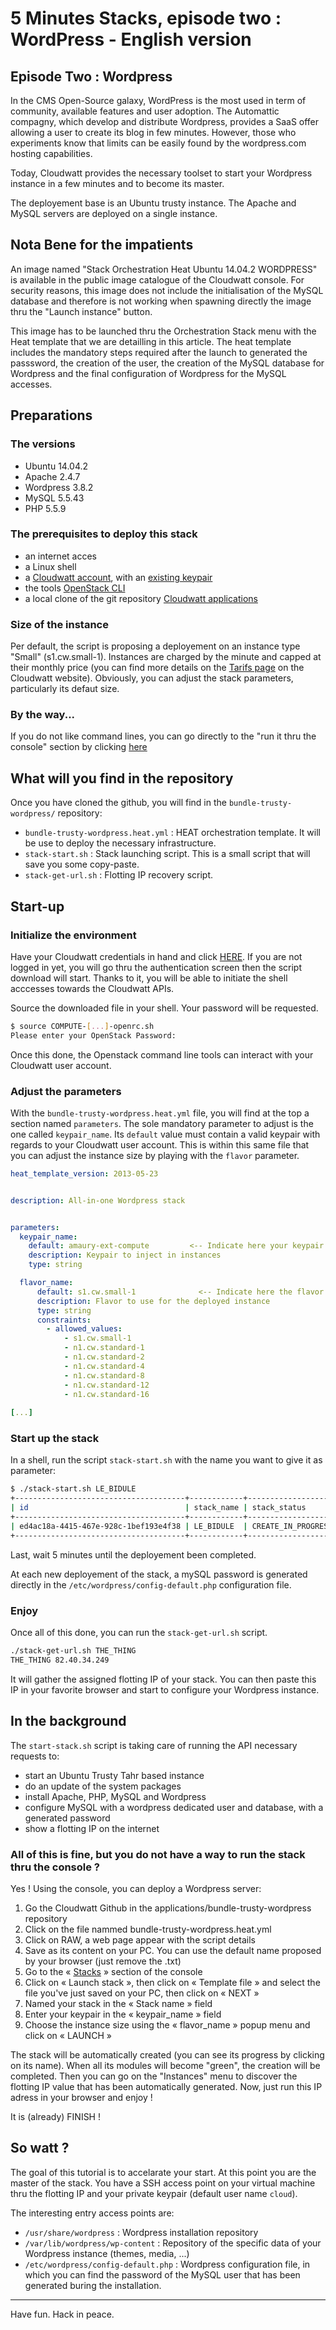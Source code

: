 # 5 Minutes Stacks, episode two : WordPress - English version

## Episode Two : Wordpress

In the CMS Open-Source galaxy, WordPress is the most used in term of community, available features and user adoption.
The Automattic compagny, which develop and distribute Wordpress, provides a SaaS offer allowing a user to create its blog in few minutes. However, those who experiments know that limits can be easily found by the wordpress.com hosting capabilities.

Today, Cloudwatt provides the necessary toolset to start your Wordpress instance in a few minutes and to become its master.

The deployement base is an Ubuntu trusty instance. The Apache and MySQL servers are deployed on a single instance.

## Nota Bene for the impatients

An image named "Stack Orchestration Heat Ubuntu 14.04.2 WORDPRESS" is available in the public image catalogue of the Cloudwatt console. For security reasons, this image does not include the initialisation of the MySQL database and therefore is not working when spawning directly the image thru the "Launch instance" button.

This image has to be launched thru the Orchestration Stack menu with the Heat template that we are detailling in this article. The heat template includes the mandatory steps required after the launch to generated the passsword, the creation of the user, the creation of the MySQL database for Wordpress and the final configuration of Wordpress for the MySQL accesses.


## Preparations

### The versions

* Ubuntu 14.04.2
* Apache 2.4.7
* Wordpress 3.8.2
* MySQL 5.5.43
* PHP 5.5.9

### The prerequisites to deploy this stack

* an internet acces
* a Linux shell
* a [Cloudwatt account](https://www.cloudwatt.com/cockpit/#/create-contact), with an [existing keypair](https://console.cloudwatt.com/project/access_and_security/?tab=access_security_tabs__keypairs_tab)
* the tools [OpenStack CLI](http://docs.openstack.org/cli-reference/content/install_clients.html)
* a local clone of the git repository [Cloudwatt applications](https://github.com/cloudwatt/applications)

### Size of the instance

Per default, the script is proposing a deployement on an instance type "Small" (s1.cw.small-1).  Instances are charged by the minute and capped at their monthly price (you can find more details on the [Tarifs page](https://www.cloudwatt.com/fr/produits/tarifs.html) on the Cloudwatt website). Obviously, you can adjust the stack parameters, particularly its defaut size.

### By the way...

If you do not like command lines, you can go directly to the "run it thru the console" section by clicking [here](#console) 

## What will you find in the repository

Once you have cloned the github, you will find in the  `bundle-trusty-wordpress/` repository:

* `bundle-trusty-wordpress.heat.yml` : HEAT orchestration template. It will be use to deploy the necessary infrastructure.
* `stack-start.sh` : Stack launching script. This is a small script that will save you some copy-paste.
* `stack-get-url.sh` : Flotting IP recovery script.

## Start-up

### Initialize the environment

Have your Cloudwatt credentials in hand and click [HERE](https://console.cloudwatt.com/project/access_and_security/api_access/openrc/). 
If you are not logged in yet, you will go thru the authentication screen then the script download will start. Thanks to it, you will be able to initiate the shell acccesses towards the Cloudwatt APIs.

Source the downloaded file in your shell. Your password will be requested. 

~~~ bash
$ source COMPUTE-[...]-openrc.sh
Please enter your OpenStack Password:

~~~ 

Once this done, the Openstack command line tools can interact with your Cloudwatt user account.

### Adjust the parameters

With the `bundle-trusty-wordpress.heat.yml` file, you will find at the top a section named `parameters`. The sole mandatory parameter to adjust is the one called `keypair_name`. Its `default` value must contain a valid keypair with regards to your Cloudwatt user account. This is within this same file that you can adjust the instance size by playing with the `flavor` parameter.

~~~ yaml
heat_template_version: 2013-05-23


description: All-in-one Wordpress stack


parameters:
  keypair_name:
    default: amaury-ext-compute         <-- Indicate here your keypair
    description: Keypair to inject in instances
    type: string

  flavor_name:
      default: s1.cw.small-1              <-- Indicate here the flavor size
      description: Flavor to use for the deployed instance
      type: string
      constraints:
        - allowed_values:
            - s1.cw.small-1
            - n1.cw.standard-1
            - n1.cw.standard-2
            - n1.cw.standard-4
            - n1.cw.standard-8
            - n1.cw.standard-12
            - n1.cw.standard-16
            
[...]
~~~ 

### Start up the stack

In a shell, run the script `stack-start.sh` with the name you want to give it as parameter:

~~~ bash
$ ./stack-start.sh LE_BIDULE
+--------------------------------------+------------+--------------------+----------------------+
| id                                   | stack_name | stack_status       | creation_time        |
+--------------------------------------+------------+--------------------+----------------------+
| ed4ac18a-4415-467e-928c-1bef193e4f38 | LE_BIDULE  | CREATE_IN_PROGRESS | 2015-04-21T08:29:45Z |
+--------------------------------------+------------+--------------------+----------------------+
~~~ 

Last, wait 5 minutes until the deployement been completed.

At each new deployement of the stack, a mySQL password is generated directly in the `/etc/wordpress/config-default.php` configuration file.

### Enjoy

Once all of this done, you can run the `stack-get-url.sh` script. 

~~~ bash
./stack-get-url.sh THE_THING
THE_THING 82.40.34.249
~~~ 

It will gather the assigned flotting IP of your stack. You can then paste this IP in your favorite browser and start to configure your Wordpress instance.

## In the background

The  `start-stack.sh` script is taking care of running the API necessary requests to: 

* start an Ubuntu Trusty Tahr based instance
* do an update of the system packages
* install Apache, PHP, MySQL and Wordpress
* configure MySQL with a wordpress dedicated user and database, with a generated password
* show a flotting IP on the internet

<a name="console" />

### All of this is fine, but you do not have a way to run the stack thru the console ?

Yes ! Using the console, you can deploy a Wordpress server:

1.	Go the Cloudwatt Github in the applications/bundle-trusty-wordpress repository
2.	Click on the file nammed bundle-trusty-wordpress.heat.yml
3.	Click on RAW, a web page appear with the script details
4.	Save as its content on your PC. You can use the default name proposed by your browser (just remove the .txt)
5.  Go to the « [Stacks](https://console.cloudwatt.com/project/stacks/) » section of the console
6.	Click on « Launch stack », then click on « Template file » and select the file you've just saved on your PC, then click on « NEXT »
7.	Named your stack in the « Stack name » field
8.	Enter your keypair in the « keypair_name » field
9.	Choose the instance size using the « flavor_name » popup menu and click on « LAUNCH »

The stack will be automatically created (you can see its progress by clicking on its name). When all its modules will become "green", the creation will be completed. Then you can go on the "Instances" menu to discover the flotting IP value that has been automatically generated. Now, just run this IP adress in your browser and enjoy !

It is (already) FINISH !

## So watt ?

The goal of this tutorial is to accelarate your start. At this point you are the master of the stack.
You have a SSH access point on your virtual machine thru the flotting IP and your private keypair (default user name `cloud`).

The interesting entry access points are:

- `/usr/share/wordpress` : Wordpress installation repository
- `/var/lib/wordpress/wp-content` : Repository of the specific data of your Wordpress instance (themes, media, ...)
- `/etc/wordpress/config-default.php` : Wordpress configuration file, in which you can find the password of the MySQL user that has been generated buring the installation.

-----
Have fun. Hack in peace.
